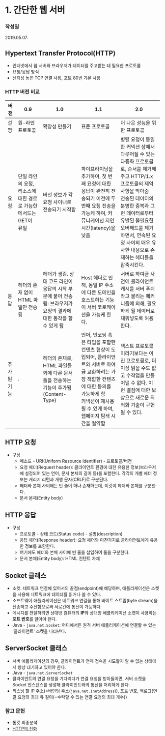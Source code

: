 # 1. 간단한 웹 서버
### 작성일
2019.05.07.


## Hypertext Transfer Protocol(HTTP)
- 인터넷에서 웹 서버와 브라우저가 데이터를 주고받는 데 필요한 프로토콜
- 요청/응답 방식
- 신뢰성 높은 TCP 연결 사용, 포트 80번 기본 사용

### HTTP 버전 비교
버전 | 0.9 | 1.0 | 1.1 | 2.0
--- | --- | --- | --- | ---
설명 | 원-라인 프로토콜 | 확장성 만들기 | 표준 프로토콜 | 더 나은 성능을 위한 프로토콜
요청 | 단일 라인의 요청, 리소스에 대한 경로로 가능한 메서드는 GET이 유일 | 버전 정보가 각 요청 사이내로 전송되기 시작함 | 파이프라이닝을 추가하여, 첫 번째 요청에 대한 응답이 완전히 전송되기 이전에 두 번째 요청 전송을 가능케 하여, 커뮤니케이션 지연 시간(latency)을 낮춤 | 병렬 요청이 동일한 커넥션 상에서 다루어질 수 있는 다중화 프로토콜로, 순서를 제거해주고 HTTP/1.x 프로토콜의 제약사항을 막아줌<br>전송된 데이터의 분명한 중복과 그런 데이터로부터 유발된 불필요한 오버헤드를 제거하면서, 연속된 요청 사이의 매우 유사한 내용으로 존재하는 헤더들을 압축시킨다.
응답 | 헤더의 존재 없이 HTML 파일만 전송됨 | 헤더가 생김. 상태 코드 라인이 응답의 시작 부분에 붙어 전송됨: 브라우저가 요청의 결과에 대한 동작을 할 수 있게 됨 | Host 헤더로 인해, 동일 IP 주소에 다른 도메인을 호스트하는 기능이 서버 코로케이션을 가능케 한다. | 서버로 하여금 사전에 클라이언트 캐시를 서버 푸쉬라고 불리는 메커니즘에 의해, 필요하게 될 데이터로 채워넣도록 허용한다.
추가된 기능 | . | 헤더의 존재로, HTML 파일들 외에 다른 문서들을 전송하는 기능이 추가됨(Content-Type) | 언어, 인코딩 혹은 타입을 포함한 컨텐츠 협상이 도입되어, 클라이언트와 서버로 하여금 교환하려는 가장 적합한 컨텐츠에 대한 동의를 가능하게 함<br>커넥션이 재사용될 수 있게 하여, 웹페이지 탐색 시간을 절약함 | 텍스트 프로토콜이라기보다는 이진 프로토콜로, 더 이상 읽을 수도 없고 수작업을 만들어낼 수 없다. 이런 결점에 대한 보상으로 새로운 최적화 기술이 구현될 수 있다.


## HTTP 요청
- 구성
   - 메소드 - URI(Uniform Resource Identifier) - 프로토콜/버전
   - 요청 헤더(Request header): 클라이언트 환경에 대한 유용한 정보(브라우저에 설정되어 있는 언어, 문서 본체의 길이 등)를 포함한다. 각각의 개별 헤더 정보는 캐리지 리턴과 개행 문자(CRLF)로 구분된다.
   - 헤더와 본체 사이에는 빈 줄이 하나 존재하는데, 이것이 헤더와 본체를 구분한다.
   - 문서 본체(Entity body)


## HTTP 응답
- 구성
   - 프로토콜 - 상태 코드(Status code) - 설명(description)
   - 응답 헤더(Response header): 요청 헤더와 마찬가지로 클라이언트에게 유용한 정보를 포함한다.
   - 여기에도 헤더와 본체 사이에 빈 줄을 삽입하여 둘을 구분한다.
   - 문서 본체(Entity body): HTML 컨텐트 자체


## Socket 클래스
- 소켓: 네트워크 연결에 있어서의 끝점(endpoint)에 해당하며, 애플리케이션은 소켓을 사용해 네트워크에 데이터를 읽거나 쓸 수 있다.
- 소프트웨어 애플리케이션은 네트워크 연결을 통해 바이트 스트림(byte stream)을 전송하고 수신함으로써 서로간에 통신이 가능하다.
- 메시지를 전달하려면 상대방 컴퓨터의 **IP**와 상대방 애플리케이션 소켓이 사용하는 **포트 번호**를 알아야 한다.
- Java - `java.net.Socket`: 어디에서든 원격 서버 애플리케이션에 연결할 수 있는 '클라이언트' 소켓을 나타낸다.


## ServerSocket 클래스
- 서버 애플리케이션의 경우, 클라이언트가 언제 접속을 시도할지 알 수 없는 상태에서 항상 대기하고 있어야 한다.
- Java - `java.net.ServerSocket`
- 클라이언트의 연결 요청을 기다리다가 연결 요청을 받아들이면, 서버 소켓을 Socket 인스턴스를 생성해 클라이언트와의 통신을 처리하게 한다.
- 리스닝 할 IP 주소(=바인딩 주소(`java.net.InetAddress`)), 포트 번호, 백로그(연결 요청의 최대 큐 길이(=수락할 수 있는 연결 요청의 최대 개수))


### 참고 문헌
- 톰캣 최종분석
- [HTTP의 진화](https://developer.mozilla.org/ko/docs/Web/HTTP/Basics_of_HTTP/Evolution_of_HTTP)
